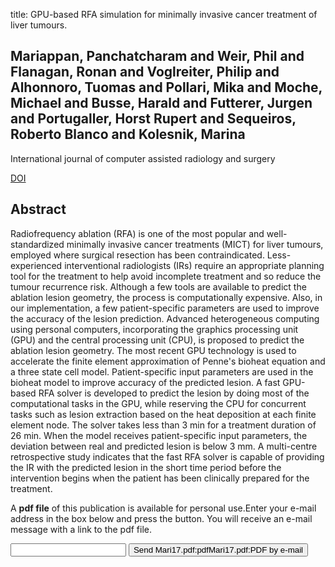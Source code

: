 title: GPU-based RFA simulation for minimally invasive cancer treatment of liver tumours.

## Mariappan, Panchatcharam and Weir, Phil and Flanagan, Ronan and Voglreiter, Philip and Alhonnoro, Tuomas and Pollari, Mika and Moche, Michael and Busse, Harald and Futterer, Jurgen and Portugaller, Horst Rupert and Sequeiros, Roberto Blanco and Kolesnik, Marina
International journal of computer assisted radiology and surgery

<a href="https://doi.org/10.1007/s11548-016-1469-1">DOI</a>

## Abstract
Radiofrequency ablation (RFA) is one of the most popular and well-standardized minimally invasive cancer treatments (MICT) for liver tumours, employed where surgical resection has been contraindicated. Less-experienced interventional radiologists (IRs) require an appropriate planning tool for the treatment to help avoid incomplete treatment and so reduce the tumour recurrence risk. Although a few tools are available to predict the ablation lesion geometry, the process is computationally expensive. Also, in our implementation, a few patient-specific parameters are used to improve the accuracy of the lesion prediction. Advanced heterogeneous computing using personal computers, incorporating the graphics processing unit (GPU) and the central processing unit (CPU), is proposed to predict the ablation lesion geometry. The most recent GPU technology is used to accelerate the finite element approximation of Penne's bioheat equation and a three state cell model. Patient-specific input parameters are used in the bioheat model to improve accuracy of the predicted lesion. A fast GPU-based RFA solver is developed to predict the lesion by doing most of the computational tasks in the GPU, while reserving the CPU for concurrent tasks such as lesion extraction based on the heat deposition at each finite element node. The solver takes less than 3 min for a treatment duration of 26 min. When the model receives patient-specific input parameters, the deviation between real and predicted lesion is below 3 mm. A multi-centre retrospective study indicates that the fast RFA solver is capable of providing the IR with the predicted lesion in the short time period before the intervention begins when the patient has been clinically prepared for the treatment.

A <b>pdf file</b> of this publication is available for personal use.Enter your e-mail address in the box below and press the button. You will receive an e-mail message with a link to the pdf file.
<form action="sender.php">  <input type="text" name="email">  <input type="submit" value="Send Mari17.pdf:pdfMari17.pdf:PDF by e-mail"></form>